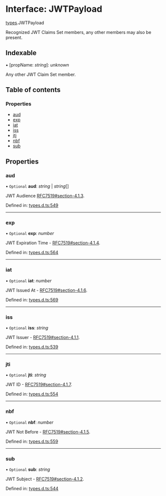 # Interface: JWTPayload

[types](../modules/types.md).JWTPayload

Recognized JWT Claims Set members, any other members
may also be present.

## Indexable

▪ [propName: *string*]: *unknown*

Any other JWT Claim Set member.

## Table of contents

### Properties

- [aud](types.jwtpayload.md#aud)
- [exp](types.jwtpayload.md#exp)
- [iat](types.jwtpayload.md#iat)
- [iss](types.jwtpayload.md#iss)
- [jti](types.jwtpayload.md#jti)
- [nbf](types.jwtpayload.md#nbf)
- [sub](types.jwtpayload.md#sub)

## Properties

### aud

• `Optional` **aud**: *string* \| *string*[]

JWT Audience [RFC7519#section-4.1.3](https://tools.ietf.org/html/rfc7519#section-4.1.3).

Defined in: [types.d.ts:549](https://github.com/panva/jose/blob/v3.11.3/src/types.d.ts#L549)

___

### exp

• `Optional` **exp**: *number*

JWT Expiration Time - [RFC7519#section-4.1.4](https://tools.ietf.org/html/rfc7519#section-4.1.4).

Defined in: [types.d.ts:564](https://github.com/panva/jose/blob/v3.11.3/src/types.d.ts#L564)

___

### iat

• `Optional` **iat**: *number*

JWT Issued At - [RFC7519#section-4.1.6](https://tools.ietf.org/html/rfc7519#section-4.1.6).

Defined in: [types.d.ts:569](https://github.com/panva/jose/blob/v3.11.3/src/types.d.ts#L569)

___

### iss

• `Optional` **iss**: *string*

JWT Issuer - [RFC7519#section-4.1.1](https://tools.ietf.org/html/rfc7519#section-4.1.1).

Defined in: [types.d.ts:539](https://github.com/panva/jose/blob/v3.11.3/src/types.d.ts#L539)

___

### jti

• `Optional` **jti**: *string*

JWT ID - [RFC7519#section-4.1.7](https://tools.ietf.org/html/rfc7519#section-4.1.7).

Defined in: [types.d.ts:554](https://github.com/panva/jose/blob/v3.11.3/src/types.d.ts#L554)

___

### nbf

• `Optional` **nbf**: *number*

JWT Not Before - [RFC7519#section-4.1.5](https://tools.ietf.org/html/rfc7519#section-4.1.5).

Defined in: [types.d.ts:559](https://github.com/panva/jose/blob/v3.11.3/src/types.d.ts#L559)

___

### sub

• `Optional` **sub**: *string*

JWT Subject - [RFC7519#section-4.1.2](https://tools.ietf.org/html/rfc7519#section-4.1.2).

Defined in: [types.d.ts:544](https://github.com/panva/jose/blob/v3.11.3/src/types.d.ts#L544)
